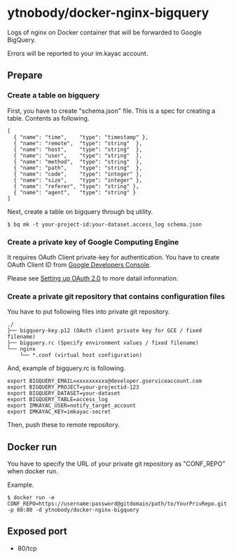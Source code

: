 # ytnobody/docker-nginx-bigquery

Logs of nginx on Docker container that will be forwarded to Google BigQuery.

Errors will be reported to your im.kayac account.

## Prepare

### Create a table on bigquery

First, you have to create "schema.json" file. This is a spec for creating a table. Contents as following.

    [
      { "name": "time",    "type": "timestamp" },
      { "name": "remote",  "type": "string"  },
      { "name": "host",    "type": "string"  },
      { "name": "user",    "type": "string"  },
      { "name": "method",  "type": "string"  },
      { "name": "path",    "type": "string"  },
      { "name": "code",    "type": "integer" },
      { "name": "size",    "type": "integer" },
      { "name": "referer", "type": "string" },
      { "name": "agent",   "type": "string" }
    ]

Next, create a table on bigquery through bq utility.

    $ bq mk -t your-project-id:your-dataset.access_log schema.json

### Create a private key of Google Computing Engine

It requires OAuth Client private-key for authentication. You have to create OAuth Client ID from [Google Developers Console](https://console.developers.google.com/).

Please see [Setting up OAuth 2.0](https://developers.google.com/console/help/new/#generatingoauth2) to more datail information.

### Create a private git repository that contains configuration files

You have to put following files into private git repository.

    ./
    ├── bigquery-key.p12 (OAuth client private key for GCE / fixed filename)
    ├── bigquery.rc (Specify environment values / fixed filename)
    └── nginx
        └── *.conf (virtual host configuration)

And, example of bigquery.rc is following.

    export BIGQUERY_EMAIL=xxxxxxxxxx@developer.gserviceaccount.com
    export BIGQUERY_PROJECT=your-projectid-123
    export BIGQUERY_DATASET=your-dataset
    export BIGQUERY_TABLE=access_log
    export IMKAYAC_USER=notify_target_account
    export IMKAYAC_KEY=imkayac-secret

Then, push these to remote repository.

## Docker run

You have to specify the URL of your private git repository as "CONF\_REPO" when docker run.

Example.

    $ docker run -e CONF_REPO=https://username:password@gitdomain/path/to/YourPrivRepo.git -p 80:80 -d ytnobody/docker-nginx-bigquery

## Exposed port

* 80/tcp

